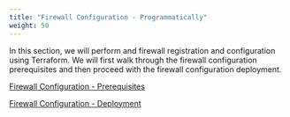 ```yaml
---
title: "Firewall Configuration - Programmatically"
weight: 50
---
```


In this section, we will perform and firewall registration and configuration using Terraform. 
We will first walk through the firewall configuration prerequisites and then proceed with the firewall configuration deployment.


[Firewall Configuration - Prerequisites](../50_Firewall_Configuration/1_Prerequisites.md)

[Firewall Configuration - Deployment](../50_Firewall_Configuration/2_Firewall_Config.md)